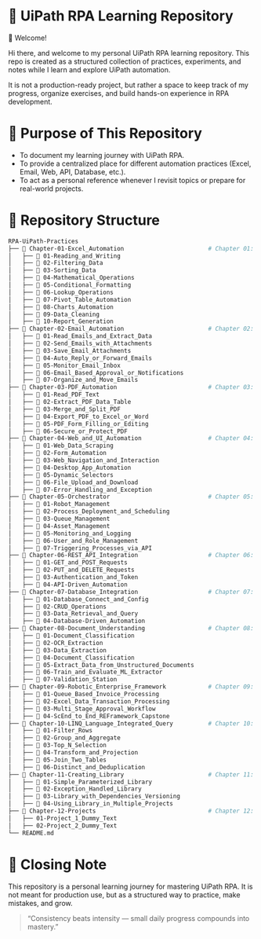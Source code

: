 # 📘 UiPath RPA Learning Repository
👋 Welcome!

Hi there, and welcome to my personal UiPath RPA learning repository.
This repo is created as a structured collection of practices, experiments, and notes while I learn and explore UiPath automation.

It is not a production-ready project, but rather a space to keep track of my progress, organize exercises, and build hands-on experience in RPA development.


# 🎯 Purpose of This Repository
- To document my learning journey with UiPath RPA.
- To provide a centralized place for different automation practices (Excel, Email, Web, API, Database, etc.).
- To act as a personal reference whenever I revisit topics or prepare for real-world projects.


# 📂 Repository Structure
```bash
RPA-UiPath-Practices
├── 📁 Chapter-01-Excel_Automation                        # Chapter 01: basic concepts & simple modern excel automation
│   ├── 📁 01-Reading_and_Writing
│   ├── 📁 02-Filtering_Data
│   ├── 📁 03-Sorting_Data
│   ├── 📁 04-Mathematical_Operations
│   ├── 📁 05-Conditional_Formatting
│   ├── 📁 06-Lookup_Operations
│   ├── 📁 07-Pivot_Table_Automation
│   ├── 📁 08-Charts_Automation
│   ├── 📁 09-Data_Cleaning
│   ├── 📁 10-Report_Generation
├── 📁 Chapter-02-Email_Automation                        # Chapter 02: basic concepts & simple email automation
│   ├── 📁 01-Read_Emails_and_Extract_Data
│   ├── 📁 02-Send_Emails_with_Attachments
│   ├── 📁 03-Save_Email_Attachments
│   ├── 📁 04-Auto_Reply_or_Forward_Emails
│   ├── 📁 05-Monitor_Email_Inbox
│   ├── 📁 06-Email_Based_Approval_or_Notifications
│   ├── 📁 07-Organize_and_Move_Emails
├── 📁 Chapter-03-PDF_Automation                          # Chapter 03: basic concepts & simple PDF automation
│   ├── 📁 01-Read_PDF_Text
│   ├── 📁 02-Extract_PDF_Data_Table
│   ├── 📁 03-Merge_and_Split_PDF
│   ├── 📁 04-Export_PDF_to_Excel_or_Word
│   ├── 📁 05-PDF_Form_Filling_or_Editing
│   ├── 📁 06-Secure_or_Protect_PDF
├── 📁 Chapter-04-Web_and_UI_Automation                   # Chapter 04: basic concepts & simple Web/UI automation
│   ├── 📁 01-Web_Data_Scraping
│   ├── 📁 02-Form_Automation
│   ├── 📁 03-Web_Navigation_and_Interaction
│   ├── 📁 04-Desktop_App_Automation
│   ├── 📁 05-Dynamic_Selectors
│   ├── 📁 06-File_Upload_and_Download
│   ├── 📁 07-Error_Handling_and_Exception
├── 📁 Chapter-05-Orchestrator                            # Chapter 05: basic concepts & simple orchestrator
│   ├── 📁 01-Robot_Management
│   ├── 📁 02-Process_Deployment_and_Scheduling
│   ├── 📁 03-Queue_Management
│   ├── 📁 04-Asset_Management
│   ├── 📁 05-Monitoring_and_Logging
│   ├── 📁 06-User_and_Role_Management
│   ├── 📁 07-Triggering_Processes_via_API
├── 📁 Chapter-06-REST_API_Integration                    # Chapter 06: basic concepts & simple API integration
│   ├── 📁 01-GET_and_POST_Requests
│   ├── 📁 02-PUT_and_DELETE_Requests
│   ├── 📁 03-Authentication_and_Token
│   ├── 📁 04-API-Driven_Automation
├── 📁 Chapter-07-Database_Integration                    # Chapter 07: basic concepts & simple database integration
│   ├── 📁 01-Database_Connect_and_Config
│   ├── 📁 02-CRUD_Operations
│   ├── 📁 03-Data_Retrieval_and_Query
│   ├── 📁 04-Database-Driven_Automation
├── 📁 Chapter-08-Document_Understanding                  # Chapter 08: basic concepts & simple document understanding
│   ├── 📁 01-Document_Classification
│   ├── 📁 02-OCR_Extraction
│   ├── 📁 03-Data_Extraction
│   ├── 📁 04-Document_Classification
│   ├── 📁 05-Extract_Data_from_Unstructured_Documents
│   ├── 📁 06-Train_and_Evaluate_ML_Extractor
│   ├── 📁 07-Validation_Station
├── 📁 Chapter-09-Robotic_Enterprise_Framework            # Chapter 09: basic concepts & simple RE Framework
│   ├── 📁 01-Queue_Based_Invoice_Processing
│   ├── 📁 02-Excel_Data_Transaction_Processing
│   ├── 📁 03-Multi_Stage_Approval_Workflow
│   ├── 📁 04-ScEnd_to_End_REFramework_Capstone
├── 📁 Chapter-10-LINQ_Language_Integrated_Query          # Chapter 10: basic concepts & simple language integrated query
│   ├── 📁 01-Filter_Rows
│   ├── 📁 02-Group_and_Aggregate
│   ├── 📁 03-Top_N_Selection
│   ├── 📁 04-Transform_and_Projection
│   ├── 📁 05-Join_Two_Tables
│   ├── 📁 06-Distinct_and_Deduplication
├── 📁 Chapter-11-Creating_Library                        # Chapter 11: basic concepts & simple create library
│   ├── 📁 01-Simple_Parameterized_Library
│   ├── 📁 02-Exception_Handled_Library
│   ├── 📁 03-Library_with_Dependencies_Versioning
│   ├── 📁 04-Using_Library_in_Multiple_Projects
├── 📁 Chapter-12-Projects                                # Chapter 12: Project capstone
│   ├── 01-Project_1_Dummy_Text
│   ├── 02-Project_2_Dummy_Text
└── README.md
```


# 📌 Closing Note
This repository is a personal learning journey for mastering UiPath RPA.
It is not meant for production use, but as a structured way to practice, make mistakes, and grow.

> “Consistency beats intensity — small daily progress compounds into mastery.”
